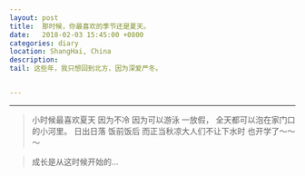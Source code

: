 ```yaml
---
layout: post
title:  那时候，你最喜欢的季节还是夏天。
date:   2018-02-03 15:45:00 +0800
categories: diary
location: ShangHai, China
description: 
tail: 这些年，我只想回到北方，因为深爱严冬。


---
```

---



> 小时候最喜欢夏天
因为不冷
因为可以游泳
一放假，
全天都可以泡在家门口的小河里。
日出日落
饭前饭后
而正当秋凉大人们不让下水时
也开学了～～～

> 成长是从这时候开始的...